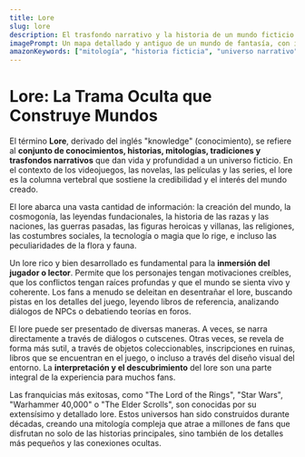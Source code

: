 ```yaml
---
title: Lore
slug: lore
description: El trasfondo narrativo y la historia de un mundo ficticio. El lore incluye mitología, historia, cultura, personajes y eventos que dan profundidad a un universo.
imagePrompt: Un mapa detallado y antiguo de un mundo de fantasía, con inscripciones en lenguas olvidadas, símbolos arcanos y regiones que sugieren historias de batallas épicas y civilizaciones perdidas. Sobre el mapa, flotan objetos simbólicos como una espada legendaria, un amuleto místico y pergaminos antiguos. La iluminación es tenue y misteriosa, como la de una biblioteca antigua.
amazonKeywords: ["mitología", "historia ficticia", "universo narrativo", "profundidad", "universos de fantasía"]
---
```


# Lore: La Trama Oculta que Construye Mundos

El término **Lore**, derivado del inglés "knowledge" (conocimiento), se refiere al **conjunto de conocimientos, historias, mitologías, tradiciones y trasfondos narrativos** que dan vida y profundidad a un universo ficticio. En el contexto de los videojuegos, las novelas, las películas y las series, el lore es la columna vertebral que sostiene la credibilidad y el interés del mundo creado.

El lore abarca una vasta cantidad de información: la creación del mundo, la cosmogonía, las leyendas fundacionales, la historia de las razas y las naciones, las guerras pasadas, las figuras heroicas y villanas, las religiones, las costumbres sociales, la tecnología o magia que lo rige, e incluso las peculiaridades de la flora y fauna.

Un lore rico y bien desarrollado es fundamental para la **inmersión del jugador o lector**. Permite que los personajes tengan motivaciones creíbles, que los conflictos tengan raíces profundas y que el mundo se sienta vivo y coherente. Los fans a menudo se deleitan en desentrañar el lore, buscando pistas en los detalles del juego, leyendo libros de referencia, analizando diálogos de NPCs o debatiendo teorías en foros.

El lore puede ser presentado de diversas maneras. A veces, se narra directamente a través de diálogos o cutscenes. Otras veces, se revela de forma más sutil, a través de objetos coleccionables, inscripciones en ruinas, libros que se encuentran en el juego, o incluso a través del diseño visual del entorno. La **interpretación y el descubrimiento** del lore son una parte integral de la experiencia para muchos fans.

Las franquicias más exitosas, como "The Lord of the Rings", "Star Wars", "Warhammer 40,000" o "The Elder Scrolls", son conocidas por su extensísimo y detallado lore. Estos universos han sido construidos durante décadas, creando una mitología compleja que atrae a millones de fans que disfrutan no solo de las historias principales, sino también de los detalles más pequeños y las conexiones ocultas.
